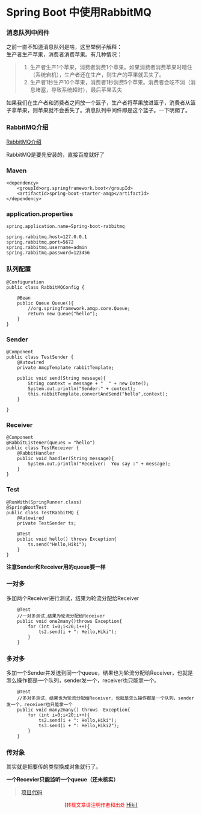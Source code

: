 # Spring Boot 中使用RabbitMQ

### 消息队列中间件
之前一直不知道消息队列是啥，这里举例子解释：  
生产者生产苹果，消费者消费苹果。有几种情况：
>1. 生产者生产1个苹果，消费者消费1个苹果。如果消费者消费苹果时噎住（系统宕机），生产者还在生产，则生产的苹果就丢失了。  
>2. 生产者1秒生产10个苹果，消费者1秒消费5个苹果。消费者会吃不消（消息堵塞，导致系统超时），最后苹果丢失  

如果我们在生产者和消费者之间放一个篮子，生产者将苹果放进篮子，消费者从篮子拿苹果，则苹果就不会丢失了。消息队列中间件即是这个篮子。一下明朗了。

### RabbitMQ介绍

[RabbitMQ介绍](https://github.com/Hikiy/Notes/blob/master/%E6%A1%86%E6%9E%B6/Spring%20Boot/RabbitMQ.md)

RabbitMQ是要先安装的，直接百度就好了

### Maven
```
<dependency>
	<groupId>org.springframework.boot</groupId>
	<artifactId>spring-boot-starter-amqp</artifactId>
</dependency>
```

### application.properties
```
spring.application.name=Spring-boot-rabbitmq

spring.rabbitmq.host=127.0.0.1
spring.rabbitmq.port=5672
spring.rabbitmq.username=admin
spring.rabbitmq.password=123456
```

### 队列配置
```
@Configuration
public class RabbitMQConfig {

    @Bean
    public Queue Queue(){
        //org.springframework.amqp.core.Queue;
        return new Queue("hello");
    }
}
```

### Sender
```
@Component
public class TestSender {
    @Autowired
    private AmqpTemplate rabbitTemplate;

    public void send(String message){
        String context = message + "  " + new Date();
        System.out.println("Sender:" + context);
        this.rabbitTemplate.convertAndSend("hello",context);
    }

}
```

### Receiver
```
@Component
@RabbitListener(queues = "hello")
public class TestReceiver {
    @RabbitHandler
    public void handler(String message){
        System.out.println("Receiver:  You say :" + message);
    }
}
```

### Test
```
@RunWith(SpringRunner.class)
@SpringBootTest
public class TestRabbitMQ {
    @Autowired
    private TestSender ts;

    @Test
    public void hello() throws Exception{
        ts.send("Hello,Hiki");
    }
}
```
**注意Sender和Receiver用的queue要一样**
### 一对多
多加两个Receiver进行测试，结果为轮流分配给Receiver
```
    @Test
    //一对多测试,结果为轮流分配给Receiver
    public void one2many()throws Exception{
        for (int i=0;i<20;i++){
            ts2.send(i + ": Hello,Hiki");
        }
    }
```

### 多对多
多加一个Sender并发送到同一个queue，结果也为轮流分配给Receiver，也就是怎么操作都是一个队列，sender发一个，receiver也只能拿一个。
```
    @Test
    //多对多测试，结果也为轮流分配给Receiver，也就是怎么操作都是一个队列，sender发一个，receiver也只能拿一个
    public void many2many() throws  Exception{
        for (int i=0;i<20;i++){
            ts2.send(i + ": Hello,Hiki");
            ts3.send(i + ": Hello,Hiki2");
        }
    }
```

### 传对象
其实就是把要传的类型换成对象就行了。

**一个Recevier只能监听一个queue（还未核实）**



  
  

> [项目代码](https://github.com/Hikiy/SpringBootLearn)

<center>(<font color=red size=2>转载文章请注明作者和出处 </font><a href="https://github.com/Hikiy">Hiki)</a></center>  
